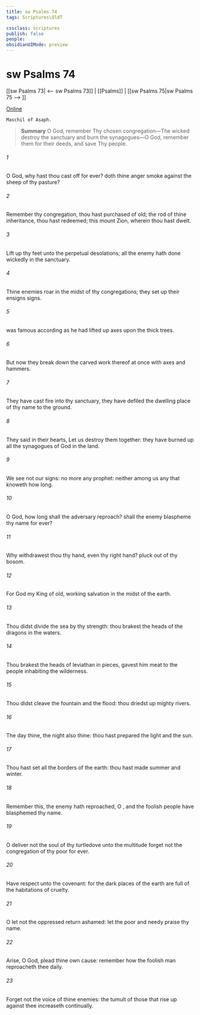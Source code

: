 ```yaml
---
title: sw Psalms 74
tags: Scriptures\OldT

cssclass: scriptures
publish: false
people:
obsidianUIMode: preview
---
```


# sw Psalms 74
[[sw Psalms 73| <-- sw Psalms 73]] | [[Psalms]] | [[sw Psalms 75|sw Psalms 75 --> ]]

[Online](https://churchofjesuschrist.org/study/scriptures/ot/ps/74?lang=eng)

```
Maschil of Asaph.
```

> __Summary__
O God, remember Thy chosen congregation—The wicked destroy the sanctuary and burn the synagogues—O God, remember them for their deeds, and save Thy people.

###### 1 
O God, why hast thou cast  off for ever?  doth thine anger smoke against the sheep of thy pasture?

###### 2 
Remember thy congregation,  thou hast purchased of old; the rod of thine inheritance,  thou hast redeemed; this mount Zion, wherein thou hast dwelt.

###### 3 
Lift up thy feet unto the perpetual desolations;  all  the enemy hath done wickedly in the sanctuary.

###### 4 
Thine enemies roar in the midst of thy congregations; they set up their ensigns  signs.

###### 5 
 was famous according as he had lifted up axes upon the thick trees.

###### 6 
But now they break down the carved work thereof at once with axes and hammers.

###### 7 
They have cast fire into thy sanctuary, they have defiled  the dwelling place of thy name to the ground.

###### 8 
They said in their hearts, Let us destroy them together: they have burned up all the synagogues of God in the land.

###### 9 
We see not our signs:  no more any prophet: neither  among us any that knoweth how long.

###### 10 
O God, how long shall the adversary reproach? shall the enemy blaspheme thy name for ever?

###### 11 
Why withdrawest thou thy hand, even thy right hand? pluck  out of thy bosom.

###### 12 
For God  my King of old, working salvation in the midst of the earth.

###### 13 
Thou didst divide the sea by thy strength: thou brakest the heads of the dragons in the waters.

###### 14 
Thou brakest the heads of leviathan in pieces,  gavest him  meat to the people inhabiting the wilderness.

###### 15 
Thou didst cleave the fountain and the flood: thou driedst up mighty rivers.

###### 16 
The day  thine, the night also  thine: thou hast prepared the light and the sun.

###### 17 
Thou hast set all the borders of the earth: thou hast made summer and winter.

###### 18 
Remember this,  the enemy hath reproached, O , and  the foolish people have blasphemed thy name.

###### 19 
O deliver not the soul of thy turtledove unto the multitude  forget not the congregation of thy poor for ever.

###### 20 
Have respect unto the covenant: for the dark places of the earth are full of the habitations of cruelty.

###### 21 
O let not the oppressed return ashamed: let the poor and needy praise thy name.

###### 22 
Arise, O God, plead thine own cause: remember how the foolish man reproacheth thee daily.

###### 23 
Forget not the voice of thine enemies: the tumult of those that rise up against thee increaseth continually.

